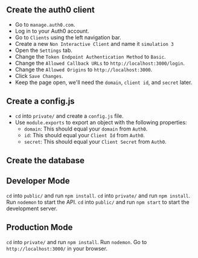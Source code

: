 ## Create the auth0 client
* Go to `manage.auth0.com`.
* Log in to your Auth0 account.
* Go to `Clients` using the left navigation bar.
* Create a new `Non Interactive Client` and name it `simulation 3`
* Open the `Settings` tab.
* Change the `Token Endpoint Authentication Method` to `Basic`.
* Change the `Allowed Callback URLs` to `http://localhost:3000/login`.
* Change the `Allowed Origins` to `http://localhost:3000`.
* Click `Save Changes`.
* Keep the page open, we'll need the `domain`, `client id`, and `secret` later.

## Create a config.js
* `cd` into `private/` and create a `config.js` file.
* Use `module.exports` to export an object with the following properties:
  * `domain`: This should equal your `domain` from `Auth0`.
  * `id`: This should equal your `Client Id` from `Auth0`.
  * `secret`: This should equal your `Client Secret` from `Auth0`.

## Create the database



## Developer Mode
`cd` into `public/` and run `npm install`.
`cd` into `private/` and run `npm install`.
Run `nodemon` to start the API.
`cd` into `public/` and run `npm start` to start the development server. 

## Production Mode
`cd` into `private/` and run `npm install`.
Run `nodemon`.
Go to `http://localhost:3000/` in your browser.
